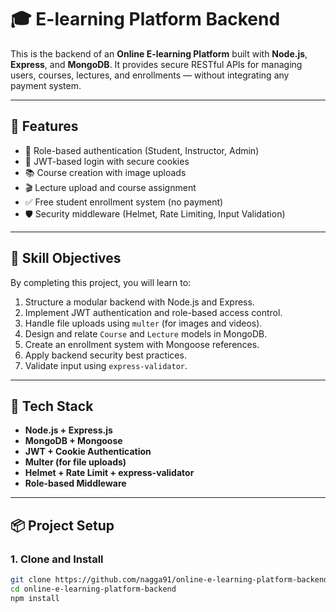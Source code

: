 # 🎓 E-learning Platform Backend

This is the backend of an **Online E-learning Platform** built with **Node.js**, **Express**, and **MongoDB**. It provides secure RESTful APIs for managing users, courses, lectures, and enrollments — without integrating any payment system.

---

## 🚀 Features

- 🔐 Role-based authentication (Student, Instructor, Admin)
- 🧾 JWT-based login with secure cookies
- 📚 Course creation with image uploads
- 🎬 Lecture upload and course assignment
- ✅ Free student enrollment system (no payment)
- 🛡 Security middleware (Helmet, Rate Limiting, Input Validation)

---

## 🎯 Skill Objectives

By completing this project, you will learn to:

1. Structure a modular backend with Node.js and Express.
2. Implement JWT authentication and role-based access control.
3. Handle file uploads using `multer` (for images and videos).
4. Design and relate `Course` and `Lecture` models in MongoDB.
5. Create an enrollment system with Mongoose references.
6. Apply backend security best practices.
7. Validate input using `express-validator`.

---

## 🧱 Tech Stack

- **Node.js + Express.js**
- **MongoDB + Mongoose**
- **JWT + Cookie Authentication**
- **Multer (for file uploads)**
- **Helmet + Rate Limit + express-validator**
- **Role-based Middleware**

---

## 📦 Project Setup

### 1. Clone and Install

```bash
git clone https://github.com/nagga91/online-e-learning-platform-backend.git
cd online-e-learning-platform-backend
npm install
